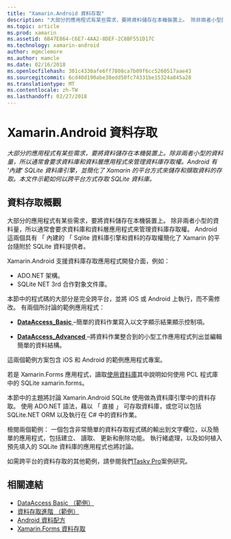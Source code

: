 ```yaml
---
title: "Xamarin.Android 資料存取"
description: "大部分的應用程式有某些需求，要將資料儲存在本機裝置上。 除非兩者小型的資料量，所以通常會要求資料庫和資料層應用程式來管理資料庫存取權。  Android 有 '內建' SQLite 資料庫引擎，並簡化了 Xamarin 的平台方式來儲存和擷取資料的存取。 本文件示範如何以跨平台方式存取 SQLite 資料庫。"
ms.topic: article
ms.prod: xamarin
ms.assetid: 6B47E864-C6E7-4AA2-8DEF-2C8BF551D17C
ms.technology: xamarin-android
author: mgmclemore
ms.author: mamcle
ms.date: 02/16/2018
ms.openlocfilehash: 301c4330afe6ff7808ca7b09f6cc5260517aae43
ms.sourcegitcommit: 6cd40d190abe38edd50fc74331be15324a845a28
ms.translationtype: MT
ms.contentlocale: zh-TW
ms.lasthandoff: 02/27/2018
---
```

# <a name="xamarinandroid-data-access"></a>Xamarin.Android 資料存取

_大部分的應用程式有某些需求，要將資料儲存在本機裝置上。除非兩者小型的資料量，所以通常會要求資料庫和資料層應用程式來管理資料庫存取權。Android 有 '內建' SQLite 資料庫引擎，並簡化了 Xamarin 的平台方式來儲存和擷取資料的存取。本文件示範如何以跨平台方式存取 SQLite 資料庫。_

## <a name="data-access-overview"></a>資料存取概觀

大部分的應用程式有某些需求，要將資料儲存在本機裝置上。 除非兩者小型的資料量，所以通常會要求資料庫和資料層應用程式來管理資料庫存取權。 Android 這兩個具有 「 內建的 「 Sqlite 資料庫引擎和資料的存取權簡化了 Xamarin 的平台隨附於 SQLite 資料提供者。

Xamarin.Android 支援資料庫存取應用程式開發介面，例如：

-  ADO.NET 架構。
-  SQLite NET 3rd 合作對象文件庫。

本節中的程式碼的大部分是完全跨平台，並將 iOS 或 Android 上執行，而不需修改。 有兩個所討論的範例應用程式：

-  [**DataAccess_Basic** ](https://github.com/xamarin/mobile-samples/tree/master/DataAccess/Basic) &ndash;簡單的資料作業寫入以文字顯示結果顯示控制項。

-  [**DataAccess_Advanced** ](https://github.com/xamarin/mobile-samples/tree/master/DataAccess/Advanced) &ndash;將資料作業整合到的小型工作應用程式列出並編輯簡單的資料結構。

這兩個範例方案包含 iOS 和 Android 的範例應用程式專案。

若是 Xamarin.Forms 應用程式，讀取[使用資料庫](~/xamarin-forms/app-fundamentals/databases.md)其中說明如何使用 PCL 程式庫中的 SQLite xamarin.forms。

本節中的主題將討論 Xamarin.Android SQLite 使用做為資料庫引擎中的資料存取。 使用 ADO.NET 語法，藉以 「 直接 」 可存取資料庫，或您可以包括 SQLite.NET ORM 以及執行在 C# 中的資料作業。

檢閱兩個範例： 一個包含非常簡單的資料存取程式碼的輸出到文字欄位，以及簡單的應用程式，包括建立、 讀取、 更新和刪除功能。 執行緒處理，以及如何植入預先填入的 SQLite 資料庫的應用程式也將討論。

如需跨平台的資料存取的其他範例，請參閱我們[Tasky Pro](~/cross-platform/app-fundamentals/building-cross-platform-applications/case-study-tasky.md)案例研究。


## <a name="related-links"></a>相關連結

- [DataAccess Basic （範例）](https://github.com/xamarin/mobile-samples/tree/master/DataAccess/Basic)
- [資料存取進階 （範例）](https://github.com/xamarin/mobile-samples/tree/master/DataAccess/Advanced)
- [Android 資料配方](https://developer.xamarin.com/recipes/android/data/)
- [Xamarin.Forms 資料存取](~/xamarin-forms/app-fundamentals/databases.md)
